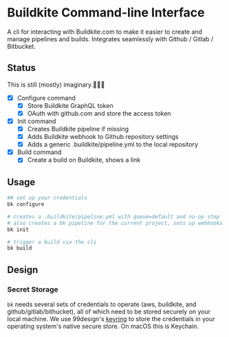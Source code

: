 # Buildkite Command-line Interface

A cli for interacting with Buildkite.com to make it easier to create and manage
pipelines and builds. Integrates seamlessly with Github / Gitlab / Bitbucket.

## Status

This is still (mostly) imaginary.🤔🦄🦑

 * [x] Configure command
   * [x] Store Buildkite GraphQL token
   * [x] OAuth with github.com and store the access token
 * [x] Init command
   * [x] Creates Buildkite pipeline if missing
   * [x] Adds Buildkite webhook to Github repository settings
   * [x] Adds a generic .buildkite/pipeline.yml to the local repository
 * [x] Build command
   * [x] Create a build on Buildkite, shows a link

## Usage

```bash
## set up your credentials
bk configure

# creates a .buildkite/pipeline.yml with queue=default and no-op step
# also creates a bk pipeline for the current project, sets up webhooks in github/bitbucket
bk init

# trigger a build via the cli
bk build
```

## Design

### Secret Storage

`bk` needs several sets of credentials to operate (aws, buildkite, and github/gitlab/bithucket), all of which need to be stored securely on your local machine. We use 99design's [keyring](https://github.com/99designs/keyring) to store the credentials in your operating system's native secure store. On macOS this is Keychain.

